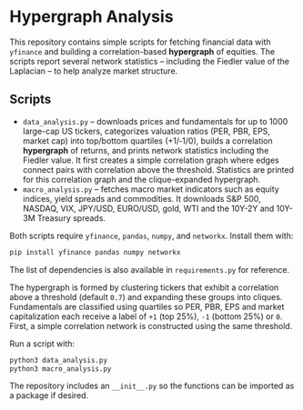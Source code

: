 # Hypergraph Analysis

This repository contains simple scripts for fetching financial data with `yfinance` and building a correlation-based **hypergraph** of equities. The scripts report several network statistics – including the Fiedler value of the Laplacian – to help analyze market structure.

## Scripts

- `data_analysis.py` – downloads prices and fundamentals for up to 1000 large-cap US tickers, categorizes valuation ratios (PER, PBR, EPS, market cap) into top/bottom quartiles (+1/‑1/0), builds a correlation **hypergraph** of returns, and prints network statistics including the Fiedler value.
  It first creates a simple correlation graph where edges connect pairs with correlation above the threshold. Statistics are printed for this correlation graph and the clique-expanded hypergraph.
- `macro_analysis.py` – fetches macro market indicators such as equity indices, yield spreads and commodities.
  It downloads S&P 500, NASDAQ, VIX, JPY/USD, EURO/USD, gold, WTI and the 10Y-2Y and 10Y-3M Treasury spreads.

Both scripts require `yfinance`, `pandas`, `numpy`, and `networkx`.
Install them with:

```bash
pip install yfinance pandas numpy networkx
```

The list of dependencies is also available in `requirements.py` for reference.

The hypergraph is formed by clustering tickers that exhibit a correlation above a threshold (default ``0.7``) and expanding these groups into cliques. Fundamentals are classified using quartiles so PER, PBR, EPS and market capitalization each receive a label of ``+1`` (top 25%), ``-1`` (bottom 25%) or ``0``.
First, a simple correlation network is constructed using the same threshold.

Run a script with:

```bash
python3 data_analysis.py
python3 macro_analysis.py
```

The repository includes an `__init__.py` so the functions can be imported as a
package if desired.
